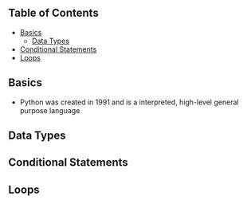 ## Table of Contents
- [Basics](#basics)
  - [Data Types](#data-types)
- [Conditional Statements](#conditional-statements)
- [Loops](#loops)


## Basics
- Python was created in 1991 and is a interpreted, high-level general purpose language

## Data Types


## Conditional Statements

## Loops

